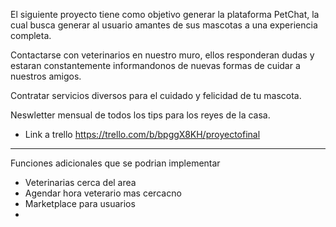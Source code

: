 El siguiente proyecto tiene como objetivo generar la plataforma PetChat, la cual busca generar al usuario amantes de sus mascotas a una experiencia completa.

Contactarse con veterinarios en nuestro muro, ellos responderan dudas y estaran constantemente informandonos de nuevas formas de cuidar a nuestros amigos.

Contratar servicios diversos para el cuidado y felicidad de tu mascota.

Neswletter mensual de todos los tips para los reyes de la casa.


* Link a trello https://trello.com/b/bpggX8KH/proyectofinal




----------------
Funciones adicionales que se podrian implementar

- Veterinarias cerca del area
- Agendar hora veterario mas cercacno
- Marketplace para usuarios
- 
